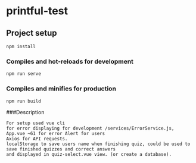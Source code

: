# printful-test

## Project setup
```
npm install
```

### Compiles and hot-reloads for development
```
npm run serve
```

### Compiles and minifies for production
```
npm run build
```

###Description
```
For setup used vue cli
for error displaying for development /services/ErrorService.js, App.vue ~61 for error Alert for users
Axios for API requests.
localStorage to save users name when finishing quiz, could be used to save finished quizzes and correct answers
and displayed in quiz-select.vue view. (or create a database).
```
